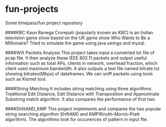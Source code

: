 fun-projects
============

Some timepass/fun project repository

####KBC
Kaun Banega Crorepati (popularly known as KBC) is an Indian television game show based on the UK game show Who Wants to Be a Millionaire? Tried to simulate the game using java swings and mysql.

####Wifi Packets Analysis
This project takes input a converted txt file of pcap file. It then analyze these IEEE 802.11 packets and output useful information such as total APs, clients in network, overhead fraction, which client used maximum bandwidth. It also outputs a text file named bitrate.txt showing bitrates(Mbps) of dataframes. We can sniff packets using tools such as Kismet tool.

####String Matching
It includes string matching using three algorithms. Traditional Edit Distance, Edit Distance with Transposition and Approximate Substring match algorithm. It also compares the performance of first two. 

####ShfitAND_KMP
This project implements and compares the two popular string searching algorithm ShiftAND and KMP(Knuth–Morris–Pratt algorithm). The algorithms look for occurences of pattern in input file. 
